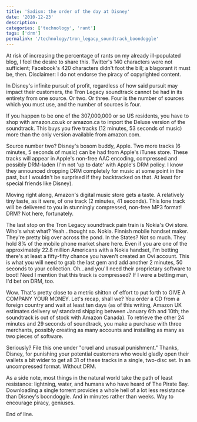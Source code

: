 ```yaml
---
title: 'Sadism: the order of the day at Disney'
date: '2010-12-23'
description:
categories: ['technology', 'rant']
tags: ['drm']
permalink: '/technology/tron_legacy_soundtrack_boondoggle'
---
```

At risk of increasing the percentage of rants on my already ill-populated blog, I feel the desire to share this. Twitter's 140 characters were not sufficient; Facebook's 420 characters didn't foot the bill; a blagorant it must be, then. Disclaimer: I do not endorse the piracy of copyrighted content.

In Disney's infinite pursuit of profit, regardless of how said pursuit may impact their customers, the Tron Legacy soundtrack cannot be had in its entirety from one source. Or two. Or three. Four is the number of sources which you must use, and the number of sources is four.

If you happen to be one of the 307,000,000 or so US residents, you have to shop with amazon.co.uk or amazon.ca to import the Deluxe version of the soundtrack. This buys you five tracks (12 minutes, 53 seconds of music) more than the only version available from amazon.com.

Source number two? Disney's bosom buddy, Apple. Two more tracks (6 minutes, 5 seconds of music) can be had from Apple's iTunes store. These tracks will appear in Apple's non-free AAC encoding, compressed and possibly DRM-laden (I'm not 'up to date' with Apple's DRM policy. I know they announced dropping DRM completely for music at some point in the past, but I wouldn't be surprised if they backtracked on that. At least for special friends like Disney).

Moving right along, Amazon's digital music store gets a taste. A relatively tiny taste, as it were, of one track (2 minutes, 41 seconds). This lone track will be delivered to you in stunningly compressed, non-free MP3 format! DRM? Not here, fortunately.

The last stop on the Tron Legacy soundtrack pain train is Nokia's Ovi store. Who's what what? Yeah...thought so. Nokia. Finnish mobile handset maker. They're pretty big over across the pond. In the States? Not so much. They hold 8% of the mobile phone market share here. Even if you are one of the approximately 22.8 million Americans with a Nokia handset, I'm betting there's at least a fifty-fifty chance you haven't created an Ovi account. This is what you will need to grab the last gem and add another 2 minutes, 50 seconds to your collection. Oh...and you'll need their proprietary software to boot! Need I mention that this track is compressed? If I were a betting man, I'd bet on DRM, too.

Wow. That's pretty close to a metric shitton of effort to put forth to GIVE A COMPANY YOUR MONEY. Let's recap, shall we? You order a CD from a foreign country and wait at least ten days (as of this writing, Amazon UK estimates delivery w/ standard shipping between January 6th and 10th; the soundtrack is out of stock with Amazon Canada). To retrieve the other 24 minutes and 29 seconds of soundtrack, you make a purchase with three merchants, possibly creating as many accounts and installing as many as two pieces of software.

Seriously? File this one under "cruel and unusual punishment." Thanks, Disney, for punishing your potential customers who would gladly open their wallets a bit wider to get all 31 of these tracks in a single, two-disc set. In an uncompressed format. Without DRM.

As a side note, most things in the natural world take the path of least resistance: lightning, water, and humans who have heard of The Pirate Bay. Downloading a single torrent provides a whole hell of a lot less resistance than Disney's boondoggle. And in minutes rather than weeks. Way to encourage piracy, geniuses.

End of line.
